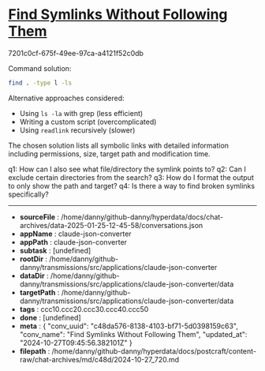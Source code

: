 # [Find Symlinks Without Following Them](https://claude.ai/chat/c48da576-8138-4103-bf71-5d0398159c63)

7201c0cf-675f-49ee-97ca-a4121f52c0db

 Command solution:
```bash
find . -type l -ls
```

Alternative approaches considered:
- Using `ls -la` with grep (less efficient)
- Writing a custom script (overcomplicated)
- Using `readlink` recursively (slower)

The chosen solution lists all symbolic links with detailed information including permissions, size, target path and modification time.

q1: How can I also see what file/directory the symlink points to?
q2: Can I exclude certain directories from the search?
q3: How do I format the output to only show the path and target?
q4: Is there a way to find broken symlinks specifically?

---

* **sourceFile** : /home/danny/github-danny/hyperdata/docs/chat-archives/data-2025-01-25-12-45-58/conversations.json
* **appName** : claude-json-converter
* **appPath** : claude-json-converter
* **subtask** : [undefined]
* **rootDir** : /home/danny/github-danny/transmissions/src/applications/claude-json-converter
* **dataDir** : /home/danny/github-danny/transmissions/src/applications/claude-json-converter/data
* **targetPath** : /home/danny/github-danny/transmissions/src/applications/claude-json-converter/data
* **tags** : ccc10.ccc20.ccc30.ccc40.ccc50
* **done** : [undefined]
* **meta** : {
  "conv_uuid": "c48da576-8138-4103-bf71-5d0398159c63",
  "conv_name": "Find Symlinks Without Following Them",
  "updated_at": "2024-10-27T09:45:56.382101Z"
}
* **filepath** : /home/danny/github-danny/hyperdata/docs/postcraft/content-raw/chat-archives/md/c48d/2024-10-27_720.md